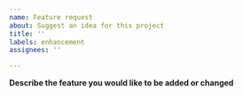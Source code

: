 ```yaml
---
name: Feature request
about: Suggest an idea for this project
title: ''
labels: enhancement
assignees: ''

---
```


**Describe the feature you would like to be added or changed**
